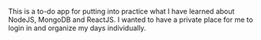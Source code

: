 This is a to-do app for putting into practice what I have learned about NodeJS, MongoDB and ReactJS. I wanted to have a private place for me to login in and organize my days individually.